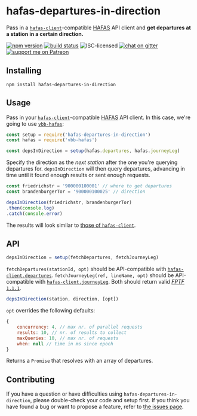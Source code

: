 # hafas-departures-in-direction

Pass in a [`hafas-client`](https://github.com/public-transport/hafas-client#hafas-client)-compatible [HAFAS](https://de.wikipedia.org/wiki/HAFAS) API client and **get departures at a station in a certain direction.**

[![npm version](https://img.shields.io/npm/v/hafas-departures-in-direction.svg)](https://www.npmjs.com/package/hafas-departures-in-direction)
[![build status](https://img.shields.io/travis/derhuerst/hafas-departures-in-direction.svg)](https://travis-ci.org/derhuerst/hafas-departures-in-direction)
![ISC-licensed](https://img.shields.io/github/license/derhuerst/hafas-departures-in-direction.svg)
[![chat on gitter](https://badges.gitter.im/derhuerst.svg)](https://gitter.im/derhuerst)
[![support me on Patreon](https://img.shields.io/badge/support%20me-on%20patreon-fa7664.svg)](https://patreon.com/derhuerst)


## Installing

```shell
npm install hafas-departures-in-direction
```


## Usage

Pass in your [`hafas-client`](https://github.com/public-transport/hafas-client#hafas-client)-compatible [HAFAS](https://de.wikipedia.org/wiki/HAFAS) API client. In this case, we're going to use [`vbb-hafas`](https://github.com/derhuerst/vbb-hafas#vbb-hafas):

```js
const setup = require('hafas-departures-in-direction')
const hafas = require('vbb-hafas')

const depsInDirection = setup(hafas.departures, hafas.journeyLeg)
```

Specify the direction as the *next station* after the one you're querying departures for. `depsInDirection` will then query departures, advancing in time until it found enough results or sent enough requests.

```js
const friedrichstr = '900000100001' // where to get departures
const brandenburgerTor = '900000100025' // direction

depsInDirection(friedrichstr, brandenburgerTor)
.then(console.log)
.catch(console.error)
```

The results will look similar to [those of `hafas-client`](https://github.com/public-transport/hafas-client/blob/b6c530915f1bbdcb77d8867372674460dee453c8/docs/departures.md).

## API

```js
depsInDirection = setup(fetchDepartures, fetchJourneyLeg)
```

`fetchDepartures(stationId, opt)` should be API-compatible with [`hafas-client.departures`](https://github.com/public-transport/hafas-client/blob/b6c530915f1bbdcb77d8867372674460dee453c8/docs/departures.md). `fetchJourneyLeg(ref, lineName, opt)` should be API-compatible with [`hafas-client.journeyLeg`](https://github.com/public-transport/hafas-client/blob/b6c530915f1bbdcb77d8867372674460dee453c8/docs/journey-leg.md). Both should return valid [*FPTF* `1.1.1`](https://github.com/public-transport/friendly-public-transport-format/blob/1.1.1/spec/readme.md).

```js
depsInDirection(station, direction, [opt])
```

`opt` overrides the following defaults:

```js
{
	concurrency: 4, // max nr. of parallel requests
	results: 10, // nr. of results to collect
	maxQueries: 10, // max nr. of requests
	when: null // time in ms since epoch
}
```

Returns a `Promise` that resolves with an array of departures.


## Contributing

If you have a question or have difficulties using `hafas-departures-in-direction`, please double-check your code and setup first. If you think you have found a bug or want to propose a feature, refer to [the issues page](https://github.com/derhuerst/hafas-departures-in-direction/issues).
